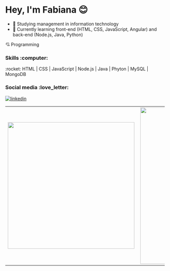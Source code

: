 

# Hey, I'm Fabiana :blush:

<p align="left">
  
  - :pencil: Studying management in information technology
  - :pencil: Currently learning front-end (HTML, CSS, JavaScript, Angular) and back-end (Node.js, Java, Python)

 

  💘 Programming
</p>

<h3 align="left">
  Skills :computer:
</h3>

<p align="left">
 :rocket: HTML | CSS | JavaScript | Node.js | Java | Phyton | MySQL | MongoDB 
</p>
  
<h3 align="left">
  Social media :love_letter:
</h3>

[![linkedin](https://i.ibb.co/GCTcBjk/linkedin2.png)](https://www.linkedin.com/in/fabianalimasugamele/)
<center>
<table>
  <tr>
      <td><img width="400px" align="left" src="https://github-readme-stats.vercel.app/api/top-langs/?username=FabiSugamele&hide=html&layout=compact&theme=buefy" /></td>
      <td><img width="495px" align="left" src="https://github-readme-stats.vercel.app/api?username=FabiSugamele&show_icons=true&theme=buefy" /></td>
  </tr>     
</table>
</center>
